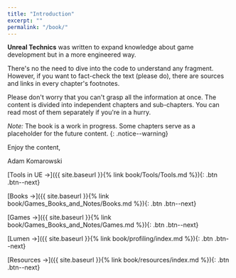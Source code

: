 ```yaml
---
title: "Introduction"
excerpt: ""
permalink: "/book/"
---
```


__Unreal Technics__ was written to expand knowledge about game development but in a more engineered way. 

There's no the need to dive into the code to understand any fragment. However, if you want to fact-check the text (please do), there are sources and links in every chapter's footnotes.

Please don't worry that you can't grasp all the information at once. The content is divided into independent chapters and sub-chapters. You can read most of them separately if you're in a hurry.

_Note:_ The book is a work in progress. Some chapters serve as a placeholder for the future content.
{: .notice--warning}

Enjoy the content,

Adam Komarowski 


[Tools in UE →]({{ site.baseurl }}{% link book/Tools/Tools.md %}){: .btn .btn--next}

[Books →]({{ site.baseurl }}{% link book/Games_Books_and_Notes/Books.md %}){: .btn .btn--next}

[Games →]({{ site.baseurl }}{% link book/Games_Books_and_Notes/Games.md %}){: .btn .btn--next}

[Lumen →]({{ site.baseurl }}{% link book/profiling/index.md %}){: .btn .btn--next}

[Resources →]({{ site.baseurl }}{% link book/resources/index.md %}){: .btn .btn--next}
